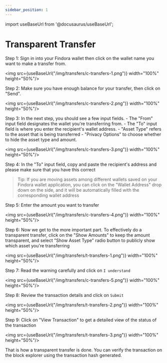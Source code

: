 ```yaml
---
sidebar_position: 1
---
```


import useBaseUrl from '@docusaurus/useBaseUrl';

# Transparent Transfer
Step 1: Sign in into your Findora wallet then click on the wallet name you want to make a transfer from.

<img src={useBaseUrl("/img/transfers/c-transfers-1.png")} width="100%" height="50%"/>

Step 2: Make sure you have enough balance for your transfer, then click on "Send".

<img src={useBaseUrl("/img/transfers/c-transfers-2.png")} width="100%" height="50%"/>

Step 3: In the next step, you should see a few input fields. 
    - The "From" input field designates the wallet you're transferring from. 
    - The "To" input field is where you enter the recipient's wallet address.
    - "Asset Type" refers to the asset that is being transferred
    - "Privacy Options" to choose whether to hide the asset type and amount.
    
<img src={useBaseUrl("/img/transfers/c-transfers-3.png")} width="100%" height="50%"/>

Step 4: In the "To" input field, copy and paste the recipient's address and please make sure that you have this correct
> Tip: If you are moving assets among different wallets saved on your Findora wallet application, you can click on the "Wallet Address" drop down on the side, and it will be automatically filled with the corresponding wallet address

Step 5: Enter the amount you want to transfer

 <img src={useBaseUrl("/img/transfers/c-transfers-4.png")} width="100%" height="50%"/>

Step 6: Now we get to the more important part. To effectively do a transparent transfer, click on the "Show Amounts" to keep the amount transparent, and select "Show Asset Type" radio button to publicly show which asset you're transferring

 <img src={useBaseUrl("/img/transfers/t-transfers-1.png")} width="100%" height="50%"/>

Step 7: Read the warning carefully and click on `I understand`

<img src={useBaseUrl("/img/transfers/c-transfers-5.png")} width="100%" height="50%"/>

Step 8: Review the transaction details and click on `Submit`

 <img src={useBaseUrl("/img/transfers/t-transfers-2.png")} width="100%" height="50%"/>

Step 9: Click on "View Transaction" to get a detailed view of the status of the transaction

 <img src={useBaseUrl("/img/transfers/t-transfers-3.png")} width="100%" height="50%"/>

That is how a transparent transfer is done. You can verify the transaction on the block explorer using the transaction hash generated.